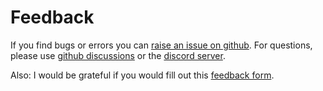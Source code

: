 # Feedback

If you find bugs or errors you can  [raise an issue on github](https://github.com/thomasfermi/Algorithms-for-Automated-Driving). For questions, please use [github discussions](https://github.com/thomasfermi/Algorithms-for-Automated-Driving/discussions) or the [discord server](https://discord.gg/57YEzkCFHN).

Also: I would be grateful if you would fill out this [feedback form](https://forms.gle/TioqZiUsB5e5wSVG7).

